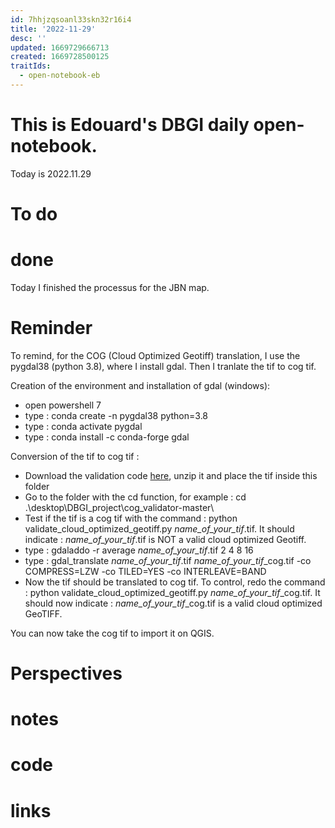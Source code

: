 ```yaml
---
id: 7hhjzqsoanl33skn32r16i4
title: '2022-11-29'
desc: ''
updated: 1669729666713
created: 1669728500125
traitIds:
  - open-notebook-eb
---
```


# This is Edouard's DBGI daily open-notebook.

Today is 2022.11.29

# To do

# done
Today I finished the processus for the JBN map.

# Reminder

To remind, for the COG (Cloud Optimized Geotiff) translation, I use the pygdal38 (python 3.8), where I install gdal. Then I tranlate the tif to cog tif.

Creation of the environment and installation of gdal (windows):
- open powershell 7
- type : conda create -n pygdal38 python=3.8
- type : conda activate pygdal
- type : conda install -c conda-forge gdal

Conversion of the tif to cog tif :

- Download the validation code [here](https://github.com/rouault/cog_validator/archive/refs/heads/master.zip), unzip it and place the tif inside this folder
- Go to the folder with the cd function, for example : cd .\desktop\DBGI_project\cog_validator-master\
- Test if the tif is a cog tif with the command : python validate_cloud_optimized_geotiff.py *name_of_your_tif*.tif. It should indicate : *name_of_your_tif*.tif is NOT a valid cloud optimized Geotiff.
- type : gdaladdo -r average *name_of_your_tif*.tif 2 4 8 16
- type : gdal_translate *name_of_your_tif*.tif *name_of_your_tif*_cog.tif -co COMPRESS=LZW -co TILED=YES -co INTERLEAVE=BAND
- Now the tif should be translated to cog tif. To control, redo the command : python validate_cloud_optimized_geotiff.py *name_of_your_tif*_cog.tif. It should now indicate : *name_of_your_tif*_cog.tif is a valid cloud optimized GeoTIFF.

You can now take the cog tif to import it on QGIS.

# Perspectives

# notes

# code

# links


